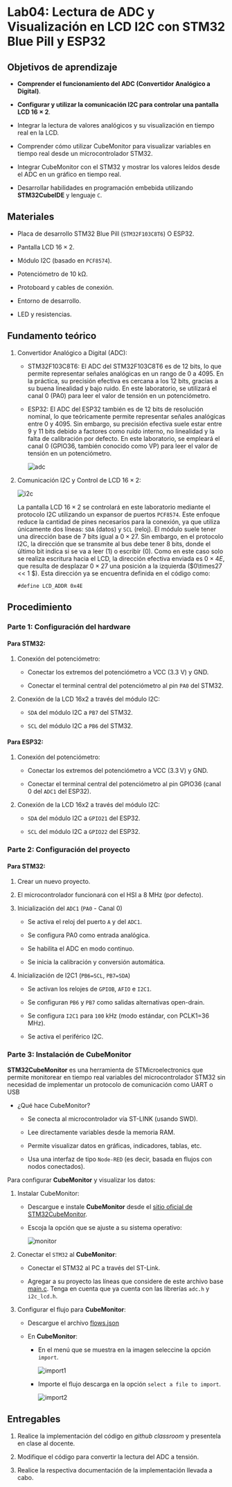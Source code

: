 # Lab04: Lectura de ADC y Visualización en LCD I2C con STM32 Blue Pill y ESP32

## Objetivos de aprendizaje

* **Comprender el funcionamiento del ADC (Convertidor Analógico a Digital)**.

* **Configurar y utilizar la comunicación I2C para controlar una pantalla LCD $16\times2$**.

* Integrar la lectura de valores analógicos y su visualización en tiempo real en la LCD.

* Comprender cómo utilizar CubeMonitor para visualizar variables en tiempo real desde un microcontrolador STM32.

* Integrar CubeMonitor con el STM32 y mostrar los valores leídos desde el ADC en un gráfico en tiempo real.

* Desarrollar habilidades en programación embebida utilizando **STM32CubeIDE** y lenguaje ```C```.


## Materiales 

* Placa de desarrollo STM32 Blue Pill (```STM32F103C8T6```) O ESP32.

* Pantalla LCD $16\times2$. 

* Módulo I2C (basado en ```PCF8574```).

* Potenciómetro de $10$ kΩ.

* Protoboard y cables de conexión.

* Entorno de desarrollo.

* LED y resistencias.

## Fundamento teórico

1. Convertidor Analógico a Digital (ADC):
   
    * STM32F103C8T6: El ADC del STM32F103C8T6 es de $12$ bits, lo que permite representar señales analógicas en un rango de $0$ a $4095$. En la práctica, su precisión efectiva es cercana a los $12$ bits, gracias a su buena linealidad y bajo ruido. En este laboratorio, se utilizará el canal $0$ (PA0) para leer el valor de tensión en un potenciómetro.

    * ESP32: El ADC del ESP32 también es de $12$ bits de resolución nominal, lo que teóricamente permite representar señales analógicas entre $0$ y $4095$. Sin embargo, su precisión efectiva suele estar entre $9$ y $11$ bits debido a factores como ruido interno, no linealidad y la falta de calibración por defecto. En este laboratorio, se empleará el canal $0$ (GPIO36, también conocido como VP) para leer el valor de tensión en un potenciómetro.

        ![adc](/laboratorios/figs/lab04/adc.png)

2. Comunicación I2C y Control de LCD $16\times2$:

    ![i2c](/laboratorios/figs/lab04/i2c.png)

    La pantalla LCD $16\times2$ se controlará en este laboratorio mediante el protocolo I2C utilizando un expansor de puertos ```PCF8574```. Este enfoque reduce la cantidad de pines necesarios para la conexión, ya que utiliza únicamente dos líneas: ```SDA``` (datos) y ```SCL``` (reloj). El módulo suele tener una dirección base de $7$ bits igual a $0\times27$. Sin embargo, en el protocolo I2C, la dirección que se transmite al bus debe tener $8$ bits, donde el último bit indica si se va a leer ($1$) o escribir ($0$). Como en este caso solo se realiza escritura hacia el LCD, la dirección efectiva enviada es $0\times4E$, que resulta de desplazar $0\times27$ una posición a la izquierda ($0\times27 << 1 $). Esta dirección ya se encuentra definida en el código como:

    ```
    #define LCD_ADDR 0x4E
    ```

## Procedimiento

### Parte 1: Configuración del hardware

#### Para STM32: 

1. Conexión del potenciómetro:

    * Conectar los extremos del potenciómetro a VCC ($3.3$ V) y GND.

    * Conectar el terminal central del potenciómetro al pin ```PA0``` del STM32.

2. Conexión de la LCD 16x2 a través del módulo I2C:

    * ```SDA``` del módulo I2C a ```PB7``` del STM32.

    * ```SCL``` del módulo I2C a ```PB6``` del STM32.


#### Para ESP32:

1. Conexión del potenciómetro:

    * Conectar los extremos del potenciómetro a VCC ($3.3$ V) y GND.

    * Conectar el terminal central del potenciómetro al pin GPIO36 (canal $0$ del ```ADC1``` del ESP32).

2. Conexión de la LCD 16x2 a través del módulo I2C:

    * ```SDA``` del módulo I2C a ```GPIO21``` del ESP32.

    * ```SCL``` del módulo I2C a ```GPIO22``` del ESP32.
    
### Parte 2: Configuración del proyecto

#### Para STM32: 

1. Crear un nuevo proyecto.

2. El microcontrolador funcionará con el HSI a $8$ MHz (por defecto).

3.  Inicialización del ```ADC1``` (```PA0``` - Canal 0)

    * Se activa el reloj del puerto ```A``` y del ```ADC1```.

    * Se configura PA0 como entrada analógica.

    * Se habilita el ADC en modo continuo.

    * Se inicia la calibración y conversión automática.

4. Inicialización de I2C1 (```PB6=SCL```, ```PB7=SDA```)

    * Se activan los relojes de ```GPIOB```, ```AFIO``` e ```I2C1```.

    * Se configuran ```PB6``` y ```PB7``` como salidas alternativas open-drain.

    * Se configura ```I2C1``` para ```100``` kHz (modo estándar, con PCLK1=36 MHz).

    * Se activa el periférico I2C.

### Parte 3: Instalación de CubeMonitor

**STM32CubeMonitor** es una herramienta de STMicroelectronics que permite monitorear en tiempo real variables del microcontrolador STM32 sin necesidad de implementar un protocolo de comunicación como UART o USB

* ¿Qué hace CubeMonitor?

    * Se conecta al microcontrolador vía ST-LINK (usando SWD).

    * Lee directamente variables desde la memoria RAM.

    * Permite visualizar datos en gráficas, indicadores, tablas, etc.

    * Usa una interfaz de tipo ```Node-RED``` (es decir, basada en flujos con nodos conectados).

Para configurar **CubeMonitor** y visualizar los datos:

1. Instalar CubeMonitor:

    * Descargue e instale **CubeMonitor** desde el [sitio oficial de STM32CubeMonitor](https://www.st.com/en/development-tools/stm32cubemonitor.html).

    * Escoja la opción que se ajuste a su sistema operativo:

        ![monitor](/laboratorios/figs/lab04/monitor.png)


2. Conectar el ```STM32``` al **CubeMonitor**:

    * Conectar el STM32 al PC a través del ST-Link.

    * Agregar a su proyecto las líneas que considere de este archivo base [main.c](/laboratorios/4_lab04/main.c). Tenga en cuenta que ya cuenta con las librerías ```adc.h``` y ```i2c_lcd.h```.

3. Configurar el flujo para **CubeMonitor**:

    * Descargue el archivo [flows.json](/laboratorios/4_lab04/flows.json)


    * En **CubeMonitor**:

        * En el menú que se muestra en la imagen seleccine la opción ```import```.

            ![import1](/laboratorios/figs/lab04/import.png)

        * Importe el flujo descarga en la opción ```select a file to import```.

            ![import2](/laboratorios/figs/lab04/import1.png)





## Entregables

1. Realice la implementación del código en *github classroom* y presentela
en clase al docente.

2. Modifique el código para convertir la lectura del ADC a tensión.

3. Realice la respectiva documentación de la implementación llevada a cabo.







